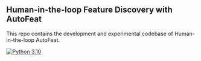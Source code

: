 ## Human-in-the-loop Feature Discovery with AutoFeat
This repo contains the development and experimental codebase of Human-in-the-loop AutoFeat.

[![Python 3.10](https://img.shields.io/badge/python-3.8.2-blue.svg)](https://www.python.org/downloads/release/python-31012/)
